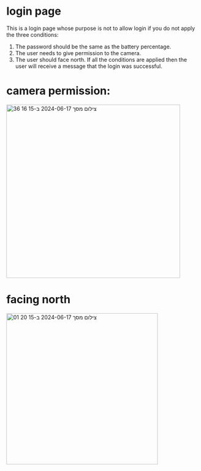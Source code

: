 # login page
This is a login page whose purpose is not to allow login if you do not apply the three conditions:
  1) The password should be the same as the battery percentage.
  2) The user needs to give permission to the camera.
  3) The user should face north.
If all the conditions are applied then the user will receive a message that the login was successful.

# camera permission:
<img width="453" alt="צילום מסך 2024-06-17 ב-15 16 36" src="https://github.com/ahmadzhalka/MylogInPage/assets/119360009/388e9820-8b7f-4f33-a579-e3c8c7aca20a">

# facing north
<img width="395" alt="צילום מסך 2024-06-17 ב-15 20 01" src="https://github.com/ahmadzhalka/MylogInPage/assets/119360009/14d57212-428d-47e5-9dbf-c18be1394bc9">


